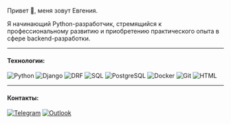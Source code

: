 Привет 👋, меня зовут Евгения.

Я начинающий Python-разработчик, стремящийся к профессиональному развитию и приобретению практического опыта в сфере backend-разработки.
______________________________________________________________________
#### Технологии:
![Python](https://img.shields.io/badge/Python-3776AB?logo=python&style=for-the-badge&logoColor=FFD43B)
![Django](https://img.shields.io/badge/Django-green?logo=django&style=for-the-badge)
![DRF](https://img.shields.io/badge/DRF-green?logo=django&style=for-the-badge)
![SQL](https://img.shields.io/badge/SQL-orange?logo=sql&style=for-the-badge)
![PostgreSQL](https://img.shields.io/badge/PostgreSQL-grey?logo=postgresql&style=for-the-badge)
![Docker](https://img.shields.io/badge/Docker-2496ED?logo=docker&style=for-the-badge&logoColor=white)
![Git](https://img.shields.io/badge/Git-black?logo=git&style=for-the-badge)
![HTML](https://img.shields.io/badge/HTML-grey?logo=html5&style=for-the-badge)
______________________________________________________________________
#### Контакты:
[![Telegram](https://img.shields.io/badge/-Telegram-003f5c?style=for-the-badge&logo=telegram)](https://t.me/eva_bogd)
[![Outlook](https://img.shields.io/badge/-outlook-1e90ff?style=for-the-badge&logo=microsoftoutlook)](mailto:eva_bogd@outlook.com)
